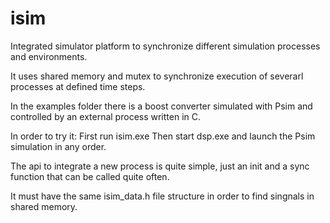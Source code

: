 # isim
Integrated simulator platform to synchronize different simulation processes and environments.

It uses shared memory and mutex to synchronize execution of severarl processes at defined time steps.

In the examples folder there is a boost converter simulated with Psim and controlled by an external process written in C.

In order to try it:
  First run isim.exe
  Then start dsp.exe and launch the Psim simulation in any order.
 
 The api to integrate a new process is quite simple, just an init and a sync function that can be called quite often.
 
 It must have the same isim_data.h file structure in order to find singnals in shared memory.
